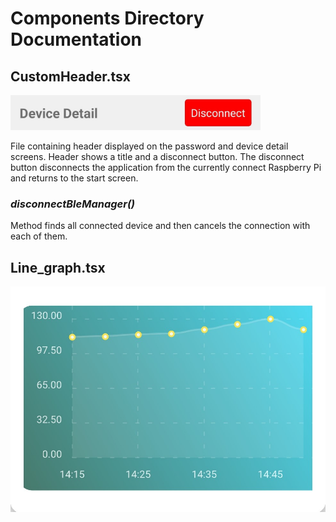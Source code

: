 # Components Directory Documentation

## **CustomHeader.tsx**
<img src="images/bt_custom_header.jpg" alt="drawing" width="400"/>

File containing header displayed on the password and device detail screens. Header shows a title and a disconnect button. The disconnect button disconnects the application from the currently connect Raspberry Pi and returns to the start screen.

  ### *disconnectBleManager()*
  Method finds all connected device and then cancels the connection with each of them.

## **Line_graph.tsx**
<img src="images/bt_line_graph.jpg" alt="drawing" />
